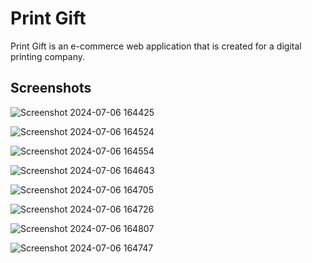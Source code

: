 <h1>Print Gift</h1>
<p>Print Gift is an e-commerce web application that is created for a digital printing company.</p>

<h2>Screenshots</h2>

![Screenshot 2024-07-06 164425](https://github.com/Kavie12/Print-Gift/assets/96915219/84d1442a-e6dc-40e8-88a0-311738ccd59d)

![Screenshot 2024-07-06 164524](https://github.com/Kavie12/Print-Gift/assets/96915219/6946b415-6a46-445f-a2a4-9cb64ac4e0ca)

![Screenshot 2024-07-06 164554](https://github.com/Kavie12/Print-Gift/assets/96915219/db9d24ad-eb83-4615-9470-b4f49a5cc600)

![Screenshot 2024-07-06 164643](https://github.com/Kavie12/Print-Gift/assets/96915219/2ad3dfb6-67fc-4e0d-9828-b23104ec3569)

![Screenshot 2024-07-06 164705](https://github.com/Kavie12/Print-Gift/assets/96915219/2b86d3ab-67f6-4030-8c8a-d27df3939dcd)

![Screenshot 2024-07-06 164726](https://github.com/Kavie12/Print-Gift/assets/96915219/c07a3554-527b-415a-96ed-215fae4f72cc)

![Screenshot 2024-07-06 164807](https://github.com/Kavie12/Print-Gift/assets/96915219/547c5427-46d3-4378-a48b-83dd4f3573d4)

![Screenshot 2024-07-06 164747](https://github.com/Kavie12/Print-Gift/assets/96915219/1c805fb7-c269-417e-9c25-db2c3ea0eede)
